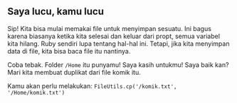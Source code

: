 ## Saya lucu, kamu lucu

Sip! Kita bisa mulai memakai file untuk menyimpan sesuatu. Ini bagus karena biasanya ketika kita selesai dan keluar dari propt, semua variabel kita hilang. Ruby sendiri lupa tentang hal-hal ini. Tetapi, jika kita menyimpan data di file, kita bisa baca file itu nantinya.

Coba tebak. Folder `/Home` itu punyamu! Saya kasih untukmu! Saya baik kan? Mari kita membuat duplikat dari file komik itu.

Kamu akan perlu melakukan: `FileUtils.cp('/komik.txt', '/Home/komik.txt')`